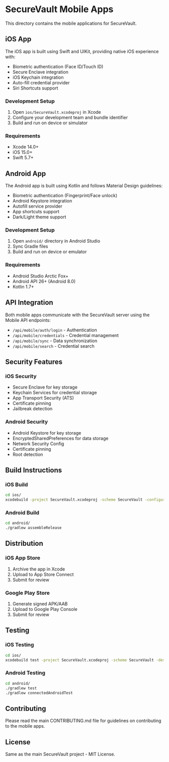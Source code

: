 # SecureVault Mobile Apps

This directory contains the mobile applications for SecureVault.

## iOS App

The iOS app is built using Swift and UIKit, providing native iOS experience with:

- Biometric authentication (Face ID/Touch ID)
- Secure Enclave integration
- iOS Keychain integration
- Auto-fill credential provider
- Siri Shortcuts support

### Development Setup

1. Open `ios/SecureVault.xcodeproj` in Xcode
2. Configure your development team and bundle identifier
3. Build and run on device or simulator

### Requirements

- Xcode 14.0+
- iOS 15.0+
- Swift 5.7+

## Android App

The Android app is built using Kotlin and follows Material Design guidelines:

- Biometric authentication (Fingerprint/Face unlock)
- Android Keystore integration
- Autofill service provider
- App shortcuts support
- Dark/Light theme support

### Development Setup

1. Open `android/` directory in Android Studio
2. Sync Gradle files
3. Build and run on device or emulator

### Requirements

- Android Studio Arctic Fox+
- Android API 26+ (Android 8.0)
- Kotlin 1.7+

## API Integration

Both mobile apps communicate with the SecureVault server using the Mobile API endpoints:

- `/api/mobile/auth/login` - Authentication
- `/api/mobile/credentials` - Credential management
- `/api/mobile/sync` - Data synchronization
- `/api/mobile/search` - Credential search

## Security Features

### iOS Security
- Secure Enclave for key storage
- Keychain Services for credential storage
- App Transport Security (ATS)
- Certificate pinning
- Jailbreak detection

### Android Security
- Android Keystore for key storage
- EncryptedSharedPreferences for data storage
- Network Security Config
- Certificate pinning
- Root detection

## Build Instructions

### iOS Build

```bash
cd ios/
xcodebuild -project SecureVault.xcodeproj -scheme SecureVault -configuration Release
```

### Android Build

```bash
cd android/
./gradlew assembleRelease
```

## Distribution

### iOS App Store

1. Archive the app in Xcode
2. Upload to App Store Connect
3. Submit for review

### Google Play Store

1. Generate signed APK/AAB
2. Upload to Google Play Console
3. Submit for review

## Testing

### iOS Testing

```bash
cd ios/
xcodebuild test -project SecureVault.xcodeproj -scheme SecureVault -destination 'platform=iOS Simulator,name=iPhone 14'
```

### Android Testing

```bash
cd android/
./gradlew test
./gradlew connectedAndroidTest
```

## Contributing

Please read the main CONTRIBUTING.md file for guidelines on contributing to the mobile apps.

## License

Same as the main SecureVault project - MIT License.

